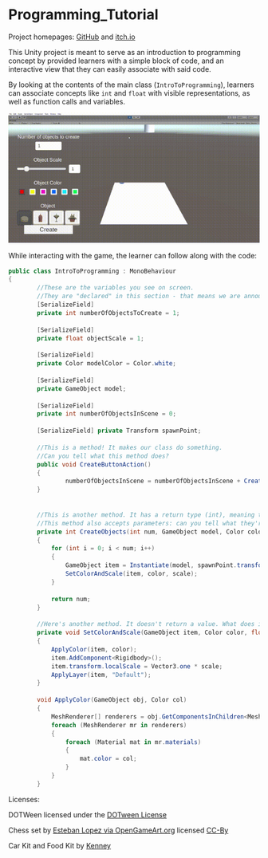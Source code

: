 # Programming_Tutorial

Project homepages:
[GitHub](https://github.com/https://github.com/jonobarel/Programming_Tutorial/) and [itch.io](https://jonobarel.itch.io/intro-to-programming-with-unity)

This Unity project is meant to serve as an introduction to programming concept by provided learners with a simple block of code, and an interactive view that they can easily associate with said code.

By looking at the contents of the main class (`IntroToProgramming`), learners can associate concepts like `int` and `float` with visible representations, as well as function calls and variables.

![Video demonstrating the unity project running](video_preview_2.gif)

While interacting with the game, the learner can follow along with the code:

```C#
public class IntroToProgramming : MonoBehaviour
{
        //These are the variables you see on screen.
        //They are "declared" in this section - that means we are announcing to the computer that it must allocate memory to store these values, and that they will be accessible by name.
        [SerializeField] 
        private int numberOfObjectsToCreate = 1;
        
        [SerializeField] 
        private float objectScale = 1;
        
        [SerializeField] 
        private Color modelColor = Color.white;

        [SerializeField] 
        private GameObject model;

        [SerializeField] 
        private int numberOfObjectsInScene = 0;

        [SerializeField] private Transform spawnPoint;

        //This is a method! It makes our class do something.
        //Can you tell what this method does?
        public void CreateButtonAction()
        {
                numberOfObjectsInScene = numberOfObjectsInScene + CreateObjects(numberOfObjectsToCreate, model, modelColor, objectScale);
        }


        //This is another method. It has a return type (int), meaning that after it runs, it will return a value to you. You'll need to decide if you want to do something with it.
        //This method also accepts parameters: can you tell what they're for?
        private int CreateObjects(int num, GameObject model, Color color, float scale)
        {
            for (int i = 0; i < num; i++)
            {
                GameObject item = Instantiate(model, spawnPoint.transform.position+Vector3.up*i, RandomQuaternion());
                SetColorAndScale(item, color, scale);
            }

            return num;
        }

        //Here's another method. It doesn't return a value. What does it do?
        private void SetColorAndScale(GameObject item, Color color, float scale)
        {
            ApplyColor(item, color);
            item.AddComponent<Rigidbody>();
            item.transform.localScale = Vector3.one * scale;
            ApplyLayer(item, "Default");
        }

        void ApplyColor(GameObject obj, Color col)
        {
            MeshRenderer[] renderers = obj.GetComponentsInChildren<MeshRenderer>();
            foreach (MeshRenderer mr in renderers)
            {
                foreach (Material mat in mr.materials)
                {
                    mat.color = col;
                }
            }
        }
```

Licenses:

DOTWeen licensed under the [DOTween License](http://dotween.demigiant.com/license.php)

Chess set by [Esteban Lopez via OpenGameArt.org](https://opengameart.org/content/chess-set) licensed [CC-By](http://creativecommons.org/licenses/by/3.0/)

Car Kit and Food Kit by [Kenney](https://kenney.nl)

